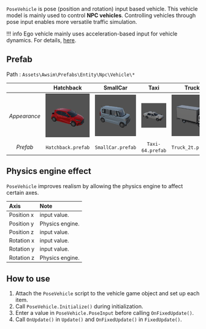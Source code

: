 
`PoseVehicle` is pose (position and rotation) input based vehicle. This vehicle model is mainly used to control **NPC vehicles**. Controlling vehicles through pose input enables more versatile traffic simulation.

!!! info
    Ego vehicle mainly uses acceleration-based input for vehicle dynamics. For details, [here](../AccelVehicle/index.md).

## Prefab

Path : `Assets\Awsim\Prefabs\Entity\Npc\Vehicle\*`

|              |        Hatchback         |         SmallCar         |           Taxi           |          Truck           |           Van            |
| :----------: | :----------------------: | :----------------------: | :----------------------: | :----------------------: | :----------------------: |
| *Appearance* | ![vehicles](image_1.png) | ![vehicles](image_2.png) | ![vehicles](image_3.png) | ![vehicles](image_4.png) | ![vehicles](image_5.png) |
|   *Prefab*   |    `Hatchback.prefab`    |    `SmallCar.prefab`     |     `Taxi-64.prefab`     |    `Truck_2t.prefab`     |       `Van.prefab`       |

## Physics engine effect

`PoseVehicle` improves realism by allowing the physics engine to affect certain axes.

|Axis|Note|
|:--|:--|
|Position x|input value.|
|Position y|Physics engine.|
|Position z|input value.|
|Rotation x|input value.|
|Rotation y|input value.|
|Rotation z|Physics engine.|

## How to use

1. Attach the `PoseVehicle` script to the vehicle game object and set up each item.
1. Call `PoseVehicle.Initialize()` during initialization.
1. Enter a value in `PoseVehicle.PoseInput` before calling `OnFixedUpdate()`.
1. Call `OnUpdate()` in `Update()` and `OnFixedUpdate()` in `FixedUpdate()`.